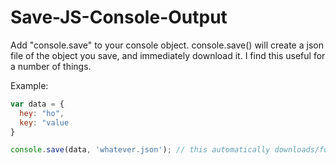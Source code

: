 Save-JS-Console-Output
======================

Add "console.save" to your console object.  console.save(<object>) will create a json file of the object you save, and immediately download it.  I find this useful for a number of things.

Example:
```JavaScript
var data = { 
  hey: "ho",
  key: "value
}

console.save(data, 'whatever.json'); // this automatically downloads/formats the "data" object to "whatever.json"
```
